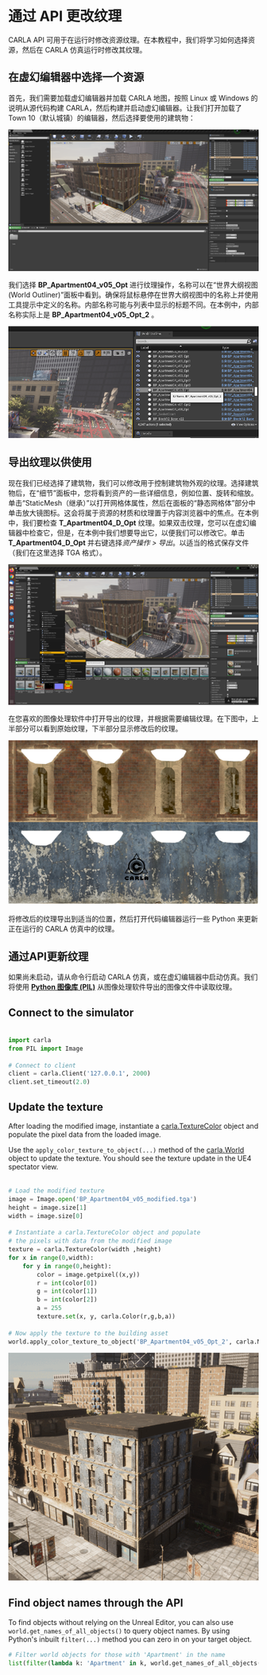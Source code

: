 # 通过 API 更改纹理

CARLA API 可用于在运行时修改资源纹理。在本教程中，我们将学习如何选择资源，然后在 CARLA 仿真运行时修改其纹理。

## 在虚幻编辑器中选择一个资源

首先，我们需要加载虚幻编辑器并加载 CARLA 地图，按照 Linux 或 Windows 的说明从源代码构建 CARLA，然后构建并启动虚幻编辑器。让我们打开加载了 Town 10（默认城镇）的编辑器，然后选择要使用的建筑物：

![select_building](./img/tuto_G_texture_streaming/building_selected.png)

我们选择 __BP_Apartment04_v05_Opt__ 进行纹理操作，名称可以在“世界大纲视图(World Outliner)”面板中看到。确保将鼠标悬停在世界大纲视图中的名称上并使用工具提示中定义的名称。内部名称可能与列表中显示的标题不同。在本例中，内部名称实际上是 __BP_Apartment04_v05_Opt_2__ 。

![tooltip](./img/tuto_G_texture_streaming/tooltip.png)

## 导出纹理以供使用

现在我们已经选择了建筑物，我们可以修改用于控制建筑物外观的纹理。选择建筑物后，在“细节”面板中，您将看到资产的一些详细信息，例如位置、旋转和缩放。单击“StaticMesh（继承）”以打开网格体属性，然后在面板的“静态网格体”部分中单击放大镜图标。这会将属于资源的材质和纹理置于内容浏览器中的焦点。在本例中，我们要检查 __T_Apartment04_D_Opt__ 纹理。如果双击纹理，您可以在虚幻编辑器中检查它，但是，在本例中我们想要导出它，以便我们可以修改它。单击 __T_Apartment04_D_Opt__ 并右键选择*资产操作 > 导出*。以适当的格式保存文件（我们在这里选择 TGA 格式）。

![texture_export](./img/tuto_G_texture_streaming/texture_export.png)

在您喜欢的图像处理软件中打开导出的纹理，并根据需要编辑纹理。在下图中，上半部分可以看到原始纹理，下半部分显示修改后的纹理。

![textures](./img/tuto_G_texture_streaming/textures.png)

将修改后的纹理导出到适当的位置，然后打开代码编辑器运行一些 Python 来更新正在运行的 CARLA 仿真中的纹理。

## 通过API更新纹理

如果尚未启动，请从命令行启动 CARLA 仿真，或在虚幻编辑器中启动仿真。我们将使用 [__Python 图像库 (PIL)__](https://pillow.readthedocs.io/en/stable/) 从图像处理软件导出的图像文件中读取纹理。


## Connect to the simulator

```py

import carla
from PIL import Image

# Connect to client
client = carla.Client('127.0.0.1', 2000)
client.set_timeout(2.0)

```

## Update the texture

After loading the modified image, instantiate a [carla.TextureColor](python_api.md#carla.TextureColor) object and populate the pixel data from the loaded image.

Use the `apply_color_texture_to_object(...)` method of the [carla.World](python_api.md#carla.World) object to update the texture. You should see the texture update in the UE4 spectator view. 


```py

# Load the modified texture
image = Image.open('BP_Apartment04_v05_modified.tga')
height = image.size[1]
width = image.size[0]

# Instantiate a carla.TextureColor object and populate
# the pixels with data from the modified image
texture = carla.TextureColor(width ,height)
for x in range(0,width):
    for y in range(0,height):
        color = image.getpixel((x,y))
        r = int(color[0])
        g = int(color[1])
        b = int(color[2])
        a = 255
        texture.set(x, y, carla.Color(r,g,b,a))

# Now apply the texture to the building asset
world.apply_color_texture_to_object('BP_Apartment04_v05_Opt_2', carla.MaterialParameter.Diffuse, texture)

```

![texture_change](./img/tuto_G_texture_streaming/texture_change.gif)

## Find object names through the API


To find objects without relying on the Unreal Editor, you can also use `world.get_names_of_all_objects()` to query object names. By using Python's inbuilt `filter(...)` method you can zero in on your target object.

```py
# Filter world objects for those with 'Apartment' in the name
list(filter(lambda k: 'Apartment' in k, world.get_names_of_all_objects()))
```